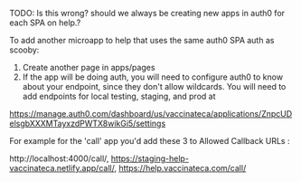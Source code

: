 TODO: Is this wrong? should we always be creating new apps in auth0 for each SPA on help.?

To add another microapp to help that uses the same auth0 SPA auth as scooby:

1. Create another page in apps/pages 
2. If the app will be doing auth, you will need to configure auth0 to know about your endpoint, since they don't allow wildcards. 
You will need to add endpoints for local testing, staging, and prod at

https://manage.auth0.com/dashboard/us/vaccinateca/applications/ZnpcUDelsgbXXXMTayxzdPWTX8wikGi5/settings

For example for the 'call' app you'd add these 3 to Allowed Callback URLs :

http://localhost:4000/call/, 
https://staging-help-vaccinateca.netlify.app/call/, 
https://help.vaccinateca.com/call/
